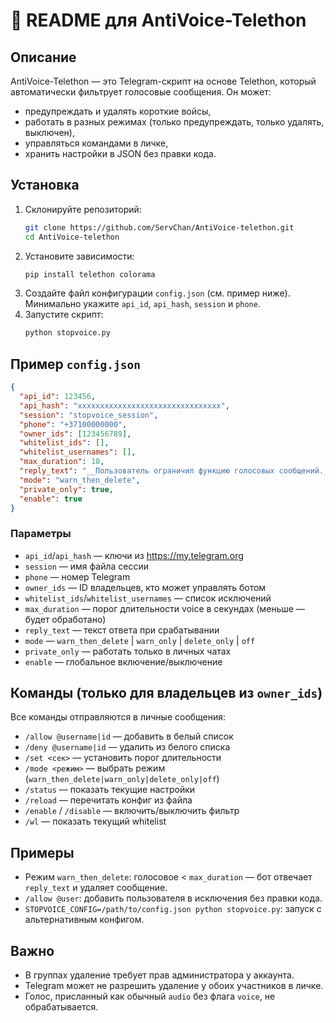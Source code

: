 # 📖 README для AntiVoice-Telethon

## Описание
AntiVoice-Telethon — это Telegram-скрипт на основе Telethon, который автоматически фильтрует голосовые сообщения. Он может:
- предупреждать и удалять короткие войсы,
- работать в разных режимах (только предупреждать, только удалять, выключен),
- управляться командами в личке,
- хранить настройки в JSON без правки кода.

## Установка
1. Склонируйте репозиторий:
   ```bash
   git clone https://github.com/ServChan/AntiVoice-telethon.git
   cd AntiVoice-telethon
   ```
2. Установите зависимости:
   ```bash
   pip install telethon colorama
   ```
3. Создайте файл конфигурации `config.json` (см. пример ниже). Минимально укажите `api_id`, `api_hash`, `session` и `phone`.
4. Запустите скрипт:
   ```bash
   python stopvoice.py
   ```

## Пример `config.json`
```json
{
  "api_id": 123456,
  "api_hash": "xxxxxxxxxxxxxxxxxxxxxxxxxxxxxxxx",
  "session": "stopvoice_session",
  "phone": "+37100000000",
  "owner_ids": [123456789],
  "whitelist_ids": [],
  "whitelist_usernames": [],
  "max_duration": 10,
  "reply_text": "__Пользователь ограничил функцию голосовых сообщений.__",
  "mode": "warn_then_delete",
  "private_only": true,
  "enable": true
}
```

### Параметры
- `api_id`/`api_hash` — ключи из https://my.telegram.org
- `session` — имя файла сессии
- `phone` — номер Telegram
- `owner_ids` — ID владельцев, кто может управлять ботом
- `whitelist_ids`/`whitelist_usernames` — список исключений
- `max_duration` — порог длительности voice в секундах (меньше — будет обработано)
- `reply_text` — текст ответа при срабатывании
- `mode` — `warn_then_delete` | `warn_only` | `delete_only` | `off`
- `private_only` — работать только в личных чатах
- `enable` — глобальное включение/выключение

## Команды (только для владельцев из `owner_ids`)
Все команды отправляются в личные сообщения:
- `/allow @username|id` — добавить в белый список
- `/deny @username|id` — удалить из белого списка
- `/set <сек>` — установить порог длительности
- `/mode <режим>` — выбрать режим (`warn_then_delete|warn_only|delete_only|off`)
- `/status` — показать текущие настройки
- `/reload` — перечитать конфиг из файла
- `/enable` / `/disable` — включить/выключить фильтр
- `/wl` — показать текущий whitelist

## Примеры
- Режим `warn_then_delete`: голосовое < `max_duration` — бот отвечает `reply_text` и удаляет сообщение.
- `/allow @user`: добавить пользователя в исключения без правки кода.
- `STOPVOICE_CONFIG=/path/to/config.json python stopvoice.py`: запуск с альтернативным конфигом.

## Важно
- В группах удаление требует прав администратора у аккаунта.
- Telegram может не разрешить удаление у обоих участников в личке.
- Голос, присланный как обычный `audio` без флага `voice`, не обрабатывается.
